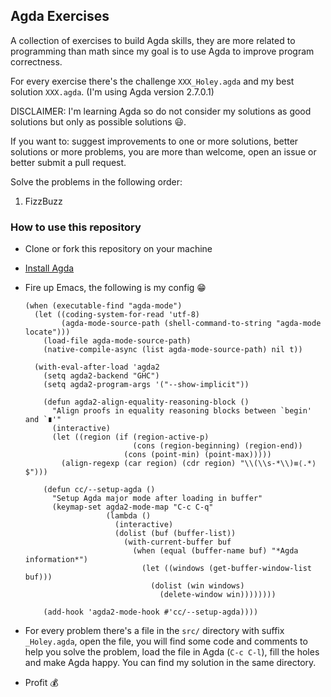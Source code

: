 ## Agda Exercises

A collection of exercises to build Agda skills, they are more related to
programming than math since my goal is to use Agda to improve program
correctness.

For every exercise there's the challenge `XXX_Holey.agda` and my best solution
`XXX.agda`. (I'm using Agda version 2.7.0.1)

DISCLAIMER: I'm learning Agda so do not consider my solutions as good solutions
but only as possible solutions 😃.

If you want to: suggest improvements to one or more solutions, better solutions
or more problems, you are more than welcome, open an issue or better submit a
pull request.

Solve the problems in the following order:

1. FizzBuzz

### How to use this repository

- Clone or fork this repository on your machine
- [Install Agda](https://agda.readthedocs.io/en/latest/getting-started/installation.html)
- Fire up Emacs, the following is my config 😁

  ```
  (when (executable-find "agda-mode")
    (let ((coding-system-for-read 'utf-8)
          (agda-mode-source-path (shell-command-to-string "agda-mode locate")))
      (load-file agda-mode-source-path)
      (native-compile-async (list agda-mode-source-path) nil t))

    (with-eval-after-load 'agda2
      (setq agda2-backend "GHC")
      (setq agda2-program-args '("--show-implicit"))

      (defun agda2-align-equality-reasoning-block ()
        "Align proofs in equality reasoning blocks between `begin' and `∎'"
        (interactive)
        (let ((region (if (region-active-p)
                          (cons (region-beginning) (region-end))
                        (cons (point-min) (point-max)))))
          (align-regexp (car region) (cdr region) "\\(\\s-*\\)≡⟨.*⟩$")))

      (defun cc/--setup-agda ()
        "Setup Agda major mode after loading in buffer"
        (keymap-set agda2-mode-map "C-c C-q"
                    (lambda ()
                      (interactive)
                      (dolist (buf (buffer-list))
                        (with-current-buffer buf
                          (when (equal (buffer-name buf) "*Agda information*")
                            (let ((windows (get-buffer-window-list buf)))
                              (dolist (win windows)
                                (delete-window win))))))))

      (add-hook 'agda2-mode-hook #'cc/--setup-agda))))
  ```

- For every problem there's a file in the `src/` directory with suffix
  `_Holey.agda`, open the file, you will find some code and comments to help you
  solve the problem, load the file in Agda (`C-c C-l`), fill the holes and make
  Agda happy. You can find my solution in the same directory.
- Profit 💰
